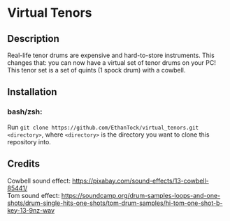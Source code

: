 # Virtual Tenors

## Description
Real-life tenor drums are expensive and hard-to-store instruments. This changes that: you can now have a virtual set
of tenor drums on your PC! This tenor set is a set of quints (1 spock drum) with a cowbell. 

## Installation
### bash/zsh: 
Run `git clone https://github.com/EthanTock/virtual_tenors.git <directory>`, where `<directory>` is the directory you 
want to clone this repository into.

## Credits
Cowbell sound effect: https://pixabay.com/sound-effects/13-cowbell-85441/  
Tom sound effect: https://soundcamp.org/drum-samples-loops-and-one-shots/drum-single-hits-one-shots/tom-drum-samples/hi-tom-one-shot-b-key-13-9nz-wav

